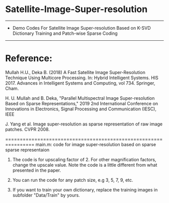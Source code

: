 # Satellite-Image-Super-resolution
*****************************************************************
* Demo Codes For Satellite Image Super-resolution Based on K-SVD 
Dictionary Training and Patch-wise Sparse Coding          
*****************************************************************

Reference:
================================================================

Mullah H.U., Deka B. (2018) A Fast Satellite Image Super-Resolution Technique Using Multicore Processing. In: Hybrid Intelligent Systems. HIS 2017. Advances in Intelligent Systems and Computing, vol 734. Springer, Cham. 

H. U. Mullah and B. Deka, "Parallel Multispectral Image Super-resolution Based on Sparse Representations," 2019 2nd International Conference on Innovations in Electronics, Signal Processing and Communication (IESC), IEEE

J. Yang et al. Image super-resolution as sparse representation of raw image patches. CVPR 2008.

================================================================
main.m: code for image super-resolution based on sparse sparse representaion

1. The  code is for upscaling factor of 2. For other magnification factors, change the upscale value. Note the code is a little different from what presented in the paper. 

2. You can run the code for any patch size, e.g 3, 5, 7, 9, etc.

3. If you want to train your own dictionary, replace the training images in subfolder "Data/Train" by yours.
